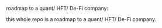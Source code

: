 roadmap to a quant/ HFT/ De-Fi company:



this whole repo is a roadmap to a quant/ HFT/ De-Fi company.